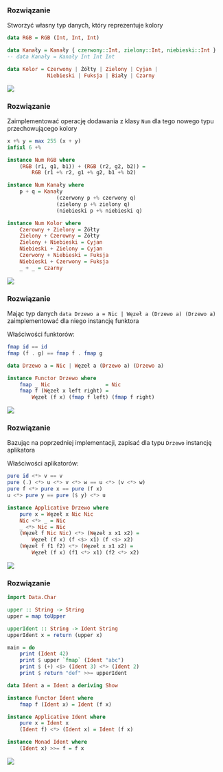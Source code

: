 ### Rozwiązanie
Stworzyć własny typ danych, który reprezentuje kolory

```haskell
data RGB = RGB (Int, Int, Int)

data Kanały = Kanały { czerwony::Int, zielony::Int, niebieski::Int }
-- data Kanały = Kanały Int Int Int

data Kolor = Czerwony | Żółty | Zielony | Cyjan |
             Niebieski | Fuksja | Biały | Czarny
```

![](https://i.chzbgr.com/maxW500/8547829760/hFEDF9230/)

### Rozwiązanie
Zaimplementować operację dodawania z klasy `Num` dla tego nowego typu przechowującego kolory

```haskell
x +% y = max 255 (x + y)
infixl 6 +%

instance Num RGB where
    (RGB (r1, g1, b1)) + (RGB (r2, g2, b2)) =
        RGB (r1 +% r2, g1 +% g2, b1 +% b2)

instance Num Kanały where
    p + q = Kanały
                (czerwony p +% czerwony q)
                (zielony p +% zielony q)
                (niebieski p +% niebieski q)

instance Num Kolor where
    Czerowny + Zielony = Żółty
    Zielony + Czerowny = Żółty
    Zielony + Niebieski = Cyjan
    Niebieski + Zielony = Cyjan
    Czerwony + Niebieski = Fuksja
    Niebieski + Czerwony = Fuksja
    _ + _ = Czarny
```

![](https://i.chzbgr.com/maxW500/8548211712/hF0537D89/)

### Rozwiązanie
Mając typ danych `data Drzewo a = Nic | Węzeł a (Drzewo a) (Drzewo a)` zaimplementować dla niego instancję funktora

Właściwości funktorów:
```haskell
fmap id == id
fmap (f . g) == fmap f . fmap g
```

```haskell
data Drzewo a = Nic | Węzeł a (Drzewo a) (Drzewo a)

instance Functor Drzewo where
    fmap _ Nic                  = Nic
    fmap f (Węzeł x left right) =
        Węzeł (f x) (fmap f left) (fmap f right)
```

![](https://i.chzbgr.com/maxW500/8549208320/hD46DDB7B/)

### Rozwiązanie
Bazując na poprzedniej implementacji, zapisać dla typu `Drzewo` instancję aplikatora

Właściwości aplikatorów:
```haskell
pure id <*> v == v
pure (.) <*> u <*> v <*> w == u <*> (v <*> w)
pure f <*> pure x == pure (f x)
u <*> pure y == pure ($ y) <*> u
```

```haskell
instance Applicative Drzewo where
    pure x = Węzeł x Nic Nic
    Nic <*> _ = Nic
    _ <*> Nic = Nic
    (Węzeł f Nic Nic) <*> (Węzeł x x1 x2) =
        Węzeł (f x) (f <$> x1) (f <$> x2)
    (Węzeł f f1 f2) <*> (Węzeł x x1 x2) =
        Węzeł (f x) (f1 <*> x1) (f2 <*> x2)
```

![](https://i.chzbgr.com/maxW500/8431718656/h1E8B69B5/)

### Rozwiązanie
```haskell
import Data.Char

upper :: String -> String
upper = map toUpper

upperIdent :: String -> Ident String
upperIdent x = return (upper x)

main = do
    print (Ident 42)
    print $ upper `fmap` (Ident "abc")
    print $ (+) <$> (Ident 3) <*> (Ident 2)
    print $ return "def" >>= upperIdent

data Ident a = Ident a deriving Show

instance Functor Ident where
    fmap f (Ident x) = Ident (f x)

instance Applicative Ident where
    pure x = Ident x
    (Ident f) <*> (Ident x) = Ident (f x)

instance Monad Ident where
    (Ident x) >>= f = f x
```

![](http://www.timemachinego.com/linkmachinego/wordpress/wp-content/uploads/2009/02/techcatpreview.jpg)
